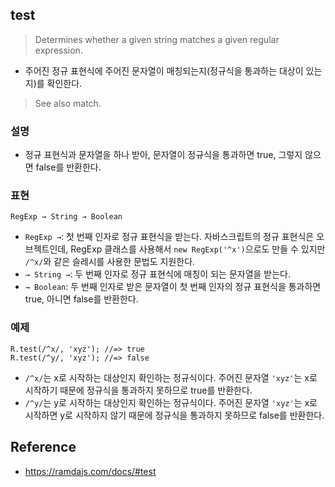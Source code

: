 ## test
> Determines whether a given string matches a given regular expression.
- 주어진 정규 표현식에 주어진 문자열이 매칭되는지(정규식을 통과하는 대상이 있는지)를 확인한다.

> See also match.

### 설명
- 정규 표현식과 문자열을 하나 받아, 문자열이 정규식을 통과하면 true, 그렇지 않으면 false를 반환한다.

### 표현
```
RegExp → String → Boolean
```
- `RegExp →`: 첫 번째 인자로 정규 표현식을 받는다. 자바스크립트의 정규 표현식은 오브젝트인데, RegExp 클래스를 사용해서 `new RegExp('^x')`으로도 만들 수 있지만 `/^x/`와 같은 슬레시를 사용한 문법도 지원한다.
- `→ String →`: 두 번째 인자로 정규 표현식에 매칭이 되는 문자열을 받는다.
- `→ Boolean`: 두 번째 인자로 받은 문자열이 첫 번째 인자의 정규 표현식을 통과하면 true, 아니면 false를 반환한다.

### 예제
```
R.test(/^x/, 'xyz'); //=> true
R.test(/^y/, 'xyz'); //=> false
```
- `/^x/`는 x로 시작하는 대상인지 확인하는 정규식이다. 주어진 문자열 `'xyz'`는 x로 시작하기 때문에 정규식을 통과하지 못하므로 true를 반환한다.
- `/^y/`는 y로 시작하는 대상인지 확인하는 정규식이다. 주어진 문자열 `'xyz'`는 x로 시작하면 y로 시작하지 않기 때문에 정규식을 통과하지 못하므로 false를 반환한다.

## Reference
- https://ramdajs.com/docs/#test
